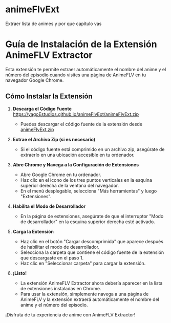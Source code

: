 # animeFlvExt
Extraer lista de animes y por que capítulo vas

# Guía de Instalación de la Extensión AnimeFLV Extractor

Esta extensión te permite extraer automáticamente el nombre del anime y el número del episodio cuando visites una página de AnimeFLV en tu navegador Google Chrome.

## Cómo Instalar la Extensión

1. **Descarga el Código Fuente** https://yagoEstudios.github.io/animeFlvExt/animeFlvExt.zip

   - Puedes descargar el código fuente de la extensión desde [animeFlvExt.zip](https://github.com/yagoEstudios/animeFlvExt/blob/main/animeFlvExt.zip) 

2. **Extrae el Archivo Zip (si es necesario)**

   - Si el código fuente está comprimido en un archivo zip, asegúrate de extraerlo en una ubicación accesible en tu ordenador.

3. **Abre Chrome y Navega a la Configuración de Extensiones**

   - Abre Google Chrome en tu ordenador.
   - Haz clic en el icono de los tres puntos verticales en la esquina superior derecha de la ventana del navegador.
   - En el menú desplegable, selecciona "Más herramientas" y luego "Extensiones".

4. **Habilita el Modo de Desarrollador**

   - En la página de extensiones, asegúrate de que el interruptor "Modo de desarrollador" en la esquina superior derecha esté activado.

5. **Carga la Extensión**

   - Haz clic en el botón "Cargar descomprimida" que aparece después de habilitar el modo de desarrollador.
   - Selecciona la carpeta que contiene el código fuente de la extensión que descargaste en el paso 1.
   - Haz clic en "Seleccionar carpeta" para cargar la extensión.

6. **¡Listo!**

   - La extensión AnimeFLV Extractor ahora debería aparecer en la lista de extensiones instaladas en Chrome.
   - Para usar la extensión, simplemente navega a una página de AnimeFLV y la extensión extraerá automáticamente el nombre del anime y el número del episodio.

¡Disfruta de tu experiencia de anime con AnimeFLV Extractor!
